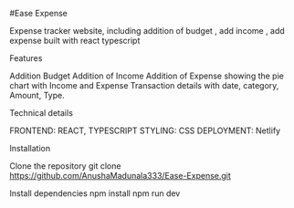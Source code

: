 #Ease Expense

Expense tracker website, including addition of budget , add income , add expense built with react typescript

Features

Addition Budget
Addition of Income
Addition of Expense
showing the pie chart with Income and Expense
Transaction details with date, category, Amount, Type.

Technical details

FRONTEND: REACT, TYPESCRIPT 
STYLING: CSS
DEPLOYMENT: Netlify

Installation

Clone the repository 
git clone https://github.com/AnushaMadunala333/Ease-Expense.git

Install dependencies
  npm install 
  npm run dev
